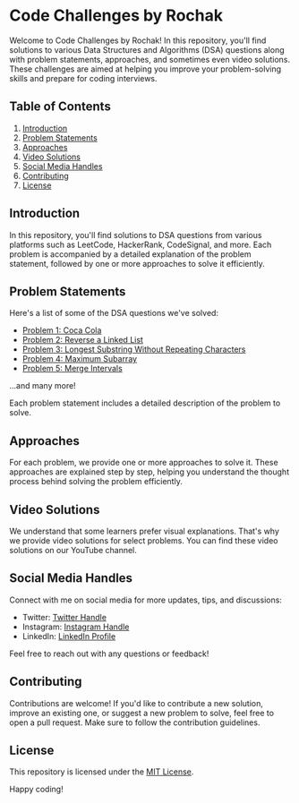 # Code Challenges by Rochak

Welcome to Code Challenges by Rochak! In this repository, you'll find solutions to various Data Structures and Algorithms (DSA) questions along with problem statements, approaches, and sometimes even video solutions. These challenges are aimed at helping you improve your problem-solving skills and prepare for coding interviews.

## Table of Contents

1. [Introduction](#introduction)
2. [Problem Statements](#problem-statements)
3. [Approaches](#approaches)
4. [Video Solutions](#video-solutions)
5. [Social Media Handles](#social-media-handles)
6. [Contributing](#contributing)
7. [License](#license)

## Introduction

In this repository, you'll find solutions to DSA questions from various platforms such as LeetCode, HackerRank, CodeSignal, and more. Each problem is accompanied by a detailed explanation of the problem statement, followed by one or more approaches to solve it efficiently.

## Problem Statements

Here's a list of some of the DSA questions we've solved:

- [Problem 1: Coca Cola](https://github.com/samonfire-adm/CodeChallangesByRochak/tree/main/Coca%20Cola)
- [Problem 2: Reverse a Linked List](problems/reverse-linked-list.md)
- [Problem 3: Longest Substring Without Repeating Characters](problems/longest-substring-without-repeating-characters.md)
- [Problem 4: Maximum Subarray](problems/maximum-subarray.md)
- [Problem 5: Merge Intervals](problems/merge-intervals.md)

...and many more!

Each problem statement includes a detailed description of the problem to solve.

## Approaches

For each problem, we provide one or more approaches to solve it. These approaches are explained step by step, helping you understand the thought process behind solving the problem efficiently.

## Video Solutions

We understand that some learners prefer visual explanations. That's why we provide video solutions for select problems. You can find these video solutions on our YouTube channel.

## Social Media Handles

Connect with me on social media for more updates, tips, and discussions:

- Twitter: [Twitter Handle](https://twitter.com/rochakeducation)
- Instagram: [Instagram Handle](https://instagram.com/@rochakeducation)
- LinkedIn: [LinkedIn Profile](https://www.linkedin.com/in/sameer-dey-65b601187/)

Feel free to reach out with any questions or feedback!

## Contributing

Contributions are welcome! If you'd like to contribute a new solution, improve an existing one, or suggest a new problem to solve, feel free to open a pull request. Make sure to follow the contribution guidelines.

## License

This repository is licensed under the [MIT License](LICENSE).

Happy coding!
